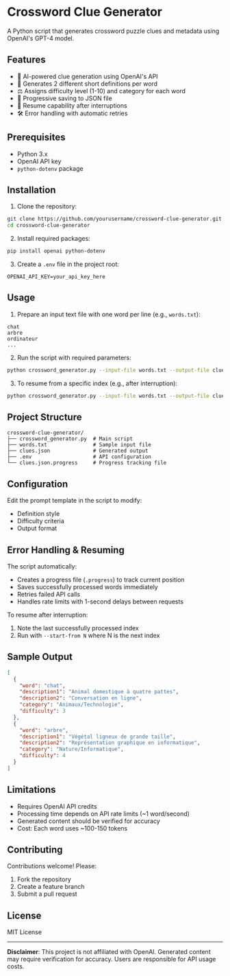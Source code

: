 # Crossword Clue Generator

A Python script that generates crossword puzzle clues and metadata using OpenAI's GPT-4 model.

## Features

- 🧠 AI-powered clue generation using OpenAI's API
- 📖 Generates 2 different short definitions per word
- ⚖️ Assigns difficulty level (1-10) and category for each word
- 💾 Progressive saving to JSON file
- 🔄 Resume capability after interruptions
- 🛠 Error handling with automatic retries

## Prerequisites

- Python 3.x
- OpenAI API key
- `python-dotenv` package

## Installation

1. Clone the repository:
```bash
git clone https://github.com/yourusername/crossword-clue-generator.git
cd crossword-clue-generator
```

2. Install required packages:
```bash
pip install openai python-dotenv
```

3. Create a `.env` file in the project root:
```env
OPENAI_API_KEY=your_api_key_here
```

## Usage

1. Prepare an input text file with one word per line (e.g., `words.txt`):
```
chat
arbre
ordinateur
...
```

2. Run the script with required parameters:
```bash
python crossword_generator.py --input-file words.txt --output-file clues.json
```

3. To resume from a specific index (e.g., after interruption):
```bash
python crossword_generator.py --input-file words.txt --output-file clues.json --start-from 42
```

## Project Structure

```
crossword-clue-generator/
├── crossword_generator.py  # Main script
├── words.txt               # Sample input file
├── clues.json              # Generated output
├── .env                    # API configuration
└── clues.json.progress     # Progress tracking file
```

## Configuration

Edit the prompt template in the script to modify:
- Definition style
- Difficulty criteria
- Output format

## Error Handling & Resuming

The script automatically:
- Creates a progress file (`.progress`) to track current position
- Saves successfully processed words immediately
- Retries failed API calls
- Handles rate limits with 1-second delays between requests

To resume after interruption:
1. Note the last successfully processed index
2. Run with `--start-from N` where N is the next index

## Sample Output

```json
[
  {
    "word": "chat",
    "description1": "Animal domestique à quatre pattes",
    "description2": "Conversation en ligne",
    "category": "Animaux/Technologie",
    "difficulty": 3
  },
  {
    "word": "arbre",
    "description1": "Végétal ligneux de grande taille",
    "description2": "Représentation graphique en informatique",
    "category": "Nature/Informatique",
    "difficulty": 4
  }
]
```

## Limitations

- Requires OpenAI API credits
- Processing time depends on API rate limits (~1 word/second)
- Generated content should be verified for accuracy
- Cost: Each word uses ~100-150 tokens

## Contributing

Contributions welcome! Please:
1. Fork the repository
2. Create a feature branch
3. Submit a pull request

## License

MIT License

---

**Disclaimer**: This project is not affiliated with OpenAI. Generated content may require verification for accuracy. Users are responsible for API usage costs.